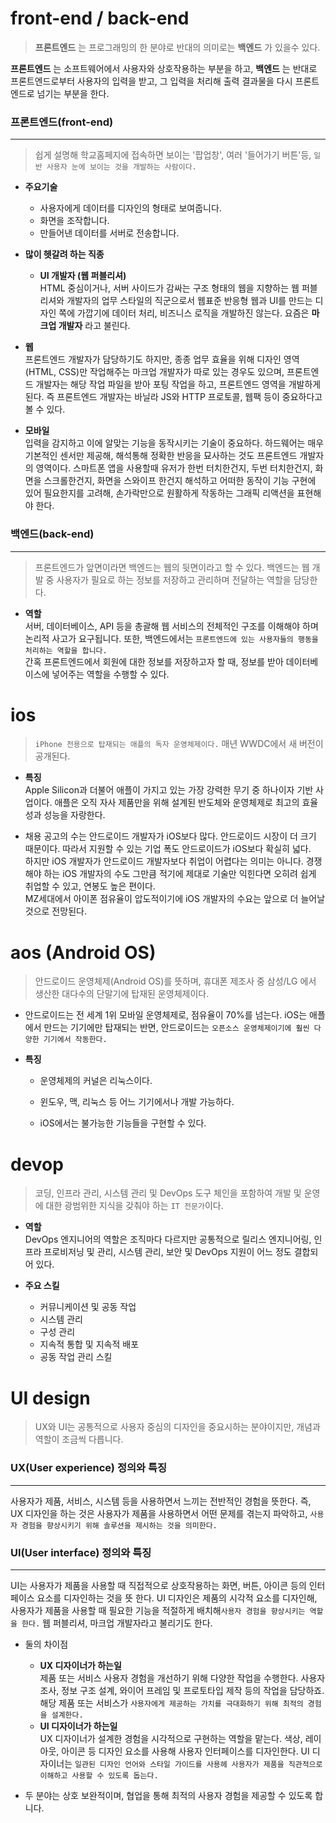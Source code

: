 # front-end / back-end
> __프론트엔드__ 는 프로그래밍의 한 분야로 반대의 의미로는 __백엔드__ 가 있을수 있다.

__프론트엔드__ 는 소프트웨어에서 사용자와 상호작용하는 부분을 하고, __백엔드__ 는 반대로 프론트엔드로부터 사용자의 입력을 받고, 그 입력을 처리해 출력 결과물을 다시 프론트엔드로 넘기는 부분을 한다.

### 프론트엔드(front-end)
----
> 쉽게 설명해 학교홈페지에 접속하면 보이는 '팝업창', 여러 '들어가기 버튼'등, `일반 사용자 눈에 보이는 것을 개발하는 사람이다.`

* __주요기술__
    * 사용자에게 데이터를 디자인의 형태로 보여줍니다. 
    * 화면을 조작합니다.
    * 만들어낸 데이터를 서버로 전송합니다. 

* __많이 헷갈려 하는 직종__
    * __UI 개발자 (웹 퍼블리셔)__   
    HTML 중심이거나, 서버 사이드가 감싸는 구조 형태의 웹을 지향하는 웹 퍼블리셔와 개발자의 업무 스타일의 직군으로서 웹표준 반응형 웹과 UI를 만드는 디자인 쪽에 가깝기에 데이터 처리, 비즈니스 로직을 개발하진 않는다. 요즘은 __마크업 개발자__ 라고 불린다.

- __웹__    
프론트엔드 개발자가 담당하기도 하지만, 종종 업무 효율을 위해 디자인 영역(HTML, CSS)만 작업해주는 마크업 개발자가 따로 있는 경우도 있으며, 프론트엔드 개발자는 해당 작업 파일을 받아 포팅 작업을 하고, 프론트엔드 영역을 개발하게 된다. 즉 프론트엔드 개발자는 바닐라 JS와 HTTP 프로토콜, 웹팩 등이 중요하다고 볼 수 있다.

- __모바일__   
입력을 감지하고 이에 알맞는 기능을 동작시키는 기술이 중요하다. 하드웨어는 매우 기본적인 센서만 제공해, 해석통해 정확한 반응을 묘사하는 것도 프론트엔드 개발자의 영역이다. 스마트폰 앱을 사용할때 유저가 한번 터치한건지, 두번 터치한건지, 화면을 스크롤한건지, 화면을 스와이프 한건지 해석하고 어떠한 동작이 기능 구현에 있어 필요한지를 고려해, 손가락만으로 원활하게 작동하는 그래픽 리액션을 표현해야 한다.

### 백엔드(back-end)
----

>프론트엔드가 앞면이라면 백엔드는 웹의 뒷면이라고 할 수 있다. 백엔드는 웹 개발 중 사용자가 필요로 하는 정보를 저장하고 관리하며 전달하는 역할을 담당한다. 

* __역할__   
서버, 데이터베이스, API 등을 총괄해 웹 서비스의 전체적인 구조를 이해해야 하며 논리적 사고가 요구됩니다. 또한, 백엔드에서는 `프론트엔드에 있는 사용자들의 행동을 처리하는 역할을 합니다.`   
간혹 프론트엔드에서 회원에 대한 정보를 저장하고자 할 때, 정보를 받아 데이터베이스에 넣어주는 역할을 수행할 수 있다. 

# ios
> `iPhone 전용으로 탑재되는 애플의 독자 운영체제이다.` 매년 WWDC에서 새 버전이 공개된다.

- __특징__   
Apple Silicon과 더불어 애플이 가지고 있는 가장 강력한 무기 중 하나이자 기반 사업이다. 애플은 오직 자사 제품만을 위해 설계된 반도체와 운영체제로 최고의 효율성과 성능을 자랑한다.

- 채용 공고의 수는 안드로이드 개발자가 iOS보다 많다. 안드로이드 시장이 더 크기 때문이다. 따라서 지원할 수 있는 기업 폭도 안드로이드가 iOS보다 확실히 넓다.    
하지만 iOS 개발자가 안드로이드 개발자보다 취업이 어렵다는 의미는 아니다. 경쟁해야 하는 iOS 개발자의 수도 그만큼 적기에 제대로 기술만 익힌다면 오히려 쉽게 취업할 수 있고, 연봉도 높은 편이다.   
MZ세대에서 아이폰 점유율이 압도적이기에 iOS 개발자의 수요는 앞으로 더 늘어날 것으로 전망된다.
 
 # aos (Android OS)
>안드로이드 운영체제(Android OS)를 뜻하며, 
휴대폰 제조사 중 삼성/LG 에서 생산한 대다수의 단말기에 탑재된 운영체제이다. 

- 안드로이드는 전 세계 1위 모바일 운영체제로, 점유율이 70%를 넘는다. iOS는 애플에서 만드는 기기에만 탑재되는 반면, 안드로이드는 `오픈소스 운영체제이기에 훨씬 다양한 기기에서 작동한다. `

- __특징__
    - 운영체제의 커널은 리눅스이다.
     
    - 윈도우, 맥, 리눅스 등 어느 기기에서나 개발 가능하다.
    - iOS에서는 불가능한 기능들을 구현할 수 있다.
  
 
# devop
>코딩, 인프라 관리, 시스템 관리 및 DevOps 도구 체인을 포함하여 개발 및 운영에 대한 광범위한 지식을 갖춰야 하는 `IT 전문가`이다.

- __역할__   
DevOps 엔지니어의 역할은 조직마다 다르지만 공통적으로 릴리스 엔지니어링, 인프라 프로비저닝 및 관리, 시스템 관리, 보안 및 DevOps 지원이 어느 정도 결합되어 있다.

- __주요 스킬__
    - 커뮤니케이션 및 공동 작업
    - 시스템 관리
    - 구성 관리
    - 지속적 통합 및 지속적 배포
    - 공동 작업 관리 스킬

#  UI design
> UX와 UI는 공통적으로 사용자 중심의 디자인을 중요시하는 분야이지만, 개념과 역할이 조금씩 다릅니다.

### UX(User experience) 정의와 특징
----
사용자가 제품, 서비스, 시스템 등을 사용하면서 느끼는 전반적인 경험을 뜻한다. 즉, UX 디자인을 하는 것은 사용자가 제품을 사용하면서 어떤 문제를 겪는지 파악하고, ```사용자 경험을 향상시키기 위해 솔루션을 제시하는 것을 의미한다.```

### UI(User interface) 정의와 특징
----
UI는 사용자가 제품을 사용할 때 직접적으로 상호작용하는 화면, 버튼, 아이콘 등의 인터페이스 요소를 디자인하는 것을 뜻 한다. UI 디자인은 제품의 시각적 요소를 디자인해, 사용자가 제품을 사용할 때 필요한 기능을 적절하게 배치해`사용자 경험을 향상시키는 역할을 한다.`
웹 퍼블리셔, 마크업 개발자라고 불리기도 한다.

- 둘의 차이점
    - __UX 디자이너가 하는일__   
        제품 또는 서비스 사용자 경험을 개선하기 위해 다양한 작업을 수행한다. 사용자 조사, 정보 구조 설계, 와이어 프레임 및 프로토타입 제작 등의 작업을 담당하죠. 해당 제품 또는 서비스가 `사용자에게 제공하는 가치를 극대화하기 위해 최적의 경험을 설계한다.`
    - __UI 디자이너가 하는일__   
        UX 디자이너가 설계한 경험을 시각적으로 구현하는 역할을 맡는다. 색상, 레이아웃, 아이콘 등 디자인 요소를 사용해 사용자 인터페이스를 디자인한다. UI 디자이너는 `일관된 디자인 언어와 스타일 가이드를 사용헤 사용자가 제품을 직관적으로 이해하고 사용할 수 있도록 돕는다.`

- 두 분야는 상호 보완적이며, 협업을 통해 최적의 사용자 경험을 제공할 수 있도록 합니다.